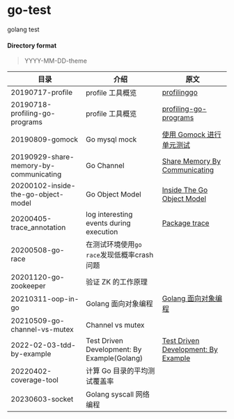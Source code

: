 # go-test
golang test

#### Directory format
> YYYY-MM-DD-theme

| 目录                             | 介绍                 | 原文                                                                      |
|---------------------------------|----------------------|--------------------------------------------------------------------------|
| 20190717-profile                | profile 工具概览      | [profilinggo](https://github.com/samonzeweb/profilinggo)                 |
| 20190718-profiling-go-programs  | profile 工具概览      | [profiling-go-programs](https://blog.golang.org/profiling-go-programs)   |
| 20190809-gomock  | Go mysql mock      | [使用 Gomock 进行单元测试](https://segmentfault.com/a/1190000017132133)   |
| 20190929-share-memory-by-communicating  | Go Channel      | [Share Memory By Communicating](https://blog.golang.org/share-memory-by-communicating)   |
| 20200102-inside-the-go-object-model  | Go Object Model      | [Inside The Go Object Model](https://blog.golang.org/share-memory-by-communicating)   |
| 20200405-trace_annotation  | log interesting events during execution     | [Package trace](https://golang.org/pkg/runtime/trace/#hdr-User_annotation)   |
| 20200508-go-race  | 在测试环境使用`go race`发现低概率crash问题     |   |
| 20201120-go-zookeeper  | 验证 ZK 的工作原理 |   |
| 20210311-oop-in-go  | Golang 面向对象编程 |  [Golang 面向对象编程](https://www.cyningsun.com/03-12-2021/oop-in-go.html) |
| 20210509-go-channel-vs-mutex  | Channel vs mutex |  |
| 2022-02-03-tdd-by-example  | Test Driven Development: By Example(Golang) |  [Test Driven Development: By Example](https://www.oreilly.com/library/view/test-driven-development/0321146530/) |
| 20220402-coverage-tool  | 计算 Go 目录的平均测试覆盖率 |   |
| 20230603-socket | Golang syscall 网络编程 |   |
